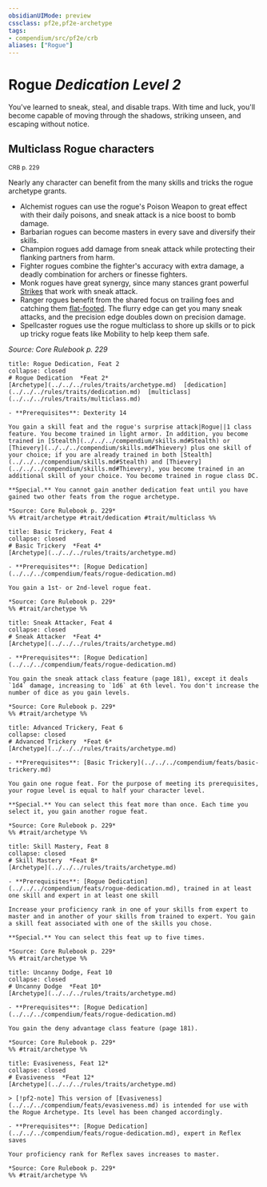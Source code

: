 ```yaml
---
obsidianUIMode: preview
cssclass: pf2e,pf2e-archetype
tags:
- compendium/src/pf2e/crb
aliases: ["Rogue"]
---
```

# Rogue *Dedication Level 2*  

You've learned to sneak, steal, and disable traps. With time and luck, you'll become capable of moving through the shadows, striking unseen, and escaping without notice.

## Multiclass Rogue characters
<sup>CRB p. 229</sup>

Nearly any character can benefit from the many skills and tricks the rogue archetype grants.

- Alchemist rogues can use the rogue's Poison Weapon to great effect with their daily poisons, and sneak attack is a nice boost to bomb damage.
- Barbarian rogues can become masters in every save and diversify their skills.
- Champion rogues add damage from sneak attack while protecting their flanking partners from harm.
- Fighter rogues combine the fighter's accuracy with extra damage, a deadly combination for archers or finesse fighters.
- Monk rogues have great synergy, since many stances grant powerful [Strikes](../../../Rules/actions/strike.md) that work with sneak attack.
- Ranger rogues benefit from the shared focus on trailing foes and catching them [flat-footed](../../../Rules/conditions.md#Flat-footed). The flurry edge can get you many sneak attacks, and the precision edge doubles down on precision damage.
- Spellcaster rogues use the rogue multiclass to shore up skills or to pick up tricky rogue feats like Mobility to help keep them safe.

*Source: Core Rulebook p. 229*

```ad-embed-feat
title: Rogue Dedication, Feat 2
collapse: closed
# Rogue Dedication  *Feat 2*  
[Archetype](../../../rules/traits/archetype.md)  [dedication](../../../rules/traits/dedication.md)  [multiclass](../../../rules/traits/multiclass.md)  

- **Prerequisites**: Dexterity 14

You gain a skill feat and the rogue's surprise attack|Rogue||1 class feature. You become trained in light armor. In addition, you become trained in [Stealth](../../../compendium/skills.md#Stealth) or [Thievery](../../../compendium/skills.md#Thievery) plus one skill of your choice; if you are already trained in both [Stealth](../../../compendium/skills.md#Stealth) and [Thievery](../../../compendium/skills.md#Thievery), you become trained in an additional skill of your choice. You become trained in rogue class DC.

**Special.** You cannot gain another dedication feat until you have gained two other feats from the rogue archetype.

*Source: Core Rulebook p. 229*  
%% #trait/archetype #trait/dedication #trait/multiclass %%
```  

```ad-embed-feat
title: Basic Trickery, Feat 4
collapse: closed
# Basic Trickery  *Feat 4*  
[Archetype](../../../rules/traits/archetype.md)  

- **Prerequisites**: [Rogue Dedication](../../../compendium/feats/rogue-dedication.md)

You gain a 1st- or 2nd-level rogue feat.

*Source: Core Rulebook p. 229*  
%% #trait/archetype %%
```  

```ad-embed-feat
title: Sneak Attacker, Feat 4
collapse: closed
# Sneak Attacker  *Feat 4*  
[Archetype](../../../rules/traits/archetype.md)  

- **Prerequisites**: [Rogue Dedication](../../../compendium/feats/rogue-dedication.md)

You gain the sneak attack class feature (page 181), except it deals `1d4` damage, increasing to `1d6` at 6th level. You don't increase the number of dice as you gain levels.

*Source: Core Rulebook p. 229*  
%% #trait/archetype %%
```  

```ad-embed-feat
title: Advanced Trickery, Feat 6
collapse: closed
# Advanced Trickery  *Feat 6*  
[Archetype](../../../rules/traits/archetype.md)  

- **Prerequisites**: [Basic Trickery](../../../compendium/feats/basic-trickery.md)

You gain one rogue feat. For the purpose of meeting its prerequisites, your rogue level is equal to half your character level.

**Special.** You can select this feat more than once. Each time you select it, you gain another rogue feat.

*Source: Core Rulebook p. 229*  
%% #trait/archetype %%
```  

```ad-embed-feat
title: Skill Mastery, Feat 8
collapse: closed
# Skill Mastery  *Feat 8*  
[Archetype](../../../rules/traits/archetype.md)  

- **Prerequisites**: [Rogue Dedication](../../../compendium/feats/rogue-dedication.md), trained in at least one skill and expert in at least one skill

Increase your proficiency rank in one of your skills from expert to master and in another of your skills from trained to expert. You gain a skill feat associated with one of the skills you chose.

**Special.** You can select this feat up to five times.

*Source: Core Rulebook p. 229*  
%% #trait/archetype %%
```  

```ad-embed-feat
title: Uncanny Dodge, Feat 10
collapse: closed
# Uncanny Dodge  *Feat 10*  
[Archetype](../../../rules/traits/archetype.md)  

- **Prerequisites**: [Rogue Dedication](../../../compendium/feats/rogue-dedication.md)

You gain the deny advantage class feature (page 181).

*Source: Core Rulebook p. 229*  
%% #trait/archetype %%
```  

```ad-embed-feat
title: Evasiveness, Feat 12*
collapse: closed
# Evasiveness  *Feat 12*  
[Archetype](../../../rules/traits/archetype.md)  

> [!pf2-note] This version of [Evasiveness](../../../compendium/feats/evasiveness.md) is intended for use with the Rogue Archetype. Its level has been changed accordingly.

- **Prerequisites**: [Rogue Dedication](../../../compendium/feats/rogue-dedication.md), expert in Reflex saves

Your proficiency rank for Reflex saves increases to master.

*Source: Core Rulebook p. 229*  
%% #trait/archetype %%
```

